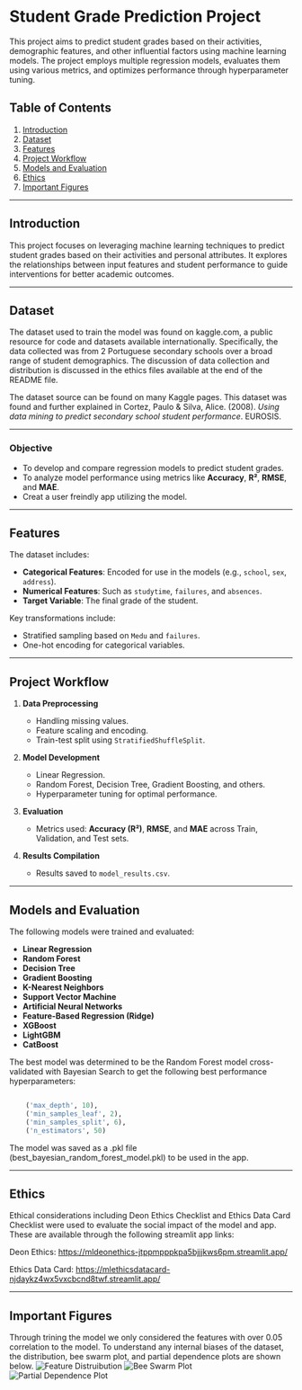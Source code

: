 # **Student Grade Prediction Project**

This project aims to predict student grades based on their activities, demographic features, and other influential factors using machine learning models. The project employs multiple regression models, evaluates them using various metrics, and optimizes performance through hyperparameter tuning.

## **Table of Contents**
1. [Introduction](#introduction)
2. [Dataset](#dataset)
3. [Features](#features)
4. [Project Workflow](#project-workflow)
5. [Models and Evaluation](#models-and-evaluation)
6. [Ethics](#ethics)
7. [Important Figures](#important-figures)

---

## **Introduction**
This project focuses on leveraging machine learning techniques to predict student grades based on their activities and personal attributes. It explores the relationships between input features and student performance to guide interventions for better academic outcomes.

---

## **Dataset**
The dataset used to train the model was found on kaggle.com, a public resource for code and datasets available internationally. Specifically, the data collected was from 2 Portuguese secondary schools over a broad range of student demographics. The discussion of data collection and distribution is discussed in the ethics files available at the end of the README file. 

The dataset source can be found on many Kaggle pages. This dataset was found and further explained in Cortez, Paulo & Silva, Alice. (2008). *Using data mining to predict secondary school student performance*. EUROSIS. 

---

### **Objective**
- To develop and compare regression models to predict student grades.
- To analyze model performance using metrics like **Accuracy**, **R²**, **RMSE**, and **MAE**.
- Creat a user freindly app utilizing the model.

---

## **Features**
The dataset includes:
- **Categorical Features**: Encoded for use in the models (e.g., `school`, `sex`, `address`).
- **Numerical Features**: Such as `studytime`, `failures`, and `absences`.
- **Target Variable**: The final grade of the student.

Key transformations include:
- Stratified sampling based on `Medu` and `failures`.
- One-hot encoding for categorical variables.

---

## **Project Workflow**
1. **Data Preprocessing**
   - Handling missing values.
   - Feature scaling and encoding.
   - Train-test split using `StratifiedShuffleSplit`.

2. **Model Development**
   - Linear Regression.
   - Random Forest, Decision Tree, Gradient Boosting, and others.
   - Hyperparameter tuning for optimal performance.

3. **Evaluation**
   - Metrics used: **Accuracy (R²)**, **RMSE**, and **MAE** across Train, Validation, and Test sets.

4. **Results Compilation**
   - Results saved to `model_results.csv`.

---

## **Models and Evaluation**
The following models were trained and evaluated:
- **Linear Regression**
- **Random Forest**
- **Decision Tree**
- **Gradient Boosting**
- **K-Nearest Neighbors**
- **Support Vector Machine**
- **Artificial Neural Networks**
- **Feature-Based Regression (Ridge)**
- **XGBoost**
- **LightGBM**
- **CatBoost**

The best model was determined to be the Random Forest model cross-validated with Bayesian Search to get the following best performance hyperparameters:
```python

    ('max_depth', 10),
    ('min_samples_leaf', 2),
    ('min_samples_split', 6),
    ('n_estimators', 50)

```

The model was saved as a .pkl file (best_bayesian_random_forest_model.pkl) to be used in the app.

---

## **Ethics**
Ethical considerations including Deon Ethics Checklist and Ethics Data Card Checklist were used to evaluate the social impact of the model and app. These are available through the following streamlit app links:

Deon Ethics:
https://mldeonethics-jtppmpppkpa5bjjjkws6pm.streamlit.app/

Ethics Data Card:
https://mlethicsdatacard-njdaykz4wx5vxcbcnd8twf.streamlit.app/

---

## **Important Figures**
Through trining the model we only considered the features with over 0.05 correlation to the model. To understand any internal biases of the dataset, the distribution, bee swarm plot, and partial dependence plots are shown below.
![Feature Distruibution](feature_distribution.png)
![Bee Swarm Plot](bee_swarm_plot.png)
![Partial Dependence Plot](partial_dependence_plot.png)
